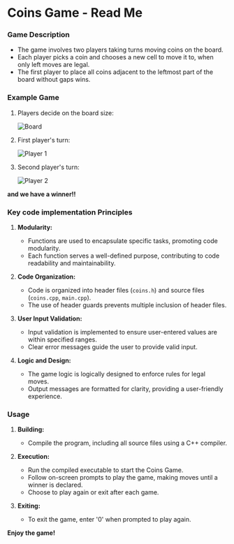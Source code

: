 # Coins Game - Read Me

### Game Description
- The game involves two players taking turns moving coins on the board.
- Each player picks a coin and chooses a new cell to move it to, when only left moves are legal.
- The first player to place all coins adjacent to the leftmost part of the board without gaps wins.

### Example Game
1. Players decide on the board size:

 
   ![Board](https://github.com/yeela8g/coins-game/assets/118124478/4665023c-741b-40be-a102-498ba9f1c8da)
   

2. First player's turn:
 
   ![Player 1](https://github.com/yeela8g/coins-game/assets/118124478/0e2475ed-700e-488b-99d8-a615e2bfeb6f)
   

4. Second player's turn:
 
   ![Player 2](https://github.com/yeela8g/coins-game/assets/118124478/0509d2d3-a2e8-4265-bf16-c33802ae312b)

**and we have a winner!!**

### Key code implementation Principles

1. **Modularity:**
   - Functions are used to encapsulate specific tasks, promoting code modularity.
   - Each function serves a well-defined purpose, contributing to code readability and maintainability.

2.  **Code Organization:**
     - Code is organized into header files (`coins.h`) and source files (`coins.cpp`, `main.cpp`).
     - The use of header guards prevents multiple inclusion of header files.

3. **User Input Validation:**
   - Input validation is implemented to ensure user-entered values are within specified ranges.
   - Clear error messages guide the user to provide valid input.

4. **Logic and Design:**
   - The game logic is logically designed to enforce rules for legal moves.
   - Output messages are formatted for clarity, providing a user-friendly experience.



### Usage
1. **Building:**
   - Compile the program, including all source files using a C++ compiler.

2. **Execution:**
   - Run the compiled executable to start the Coins Game.
   - Follow on-screen prompts to play the game, making moves until a winner is declared.
   - Choose to play again or exit after each game.

3. **Exiting:**
   - To exit the game, enter '0' when prompted to play again.

**Enjoy the game!**
